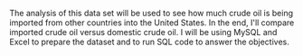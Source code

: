 The analysis of this data set will be used to see how much crude oil is being imported from other countries into the United States. 
In the end, I'll compare imported crude oil versus domestic crude oil. I will be using MySQL and Excel to prepare the dataset and to run SQL code to answer the objectives. 
